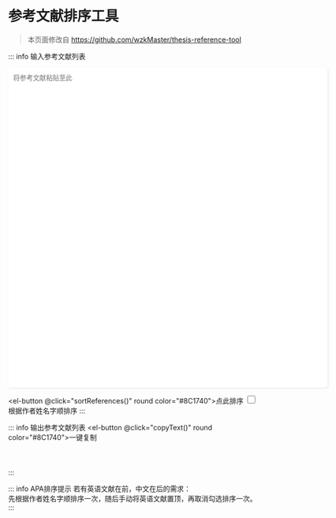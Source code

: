 <style>
    textarea {
      Width: 648px;
      height: 648px;
      padding: 10px;
      border-radius: 5px;
      border: none;
      outline: none;
      box-shadow: 1px 1px 3px #e2e2e2;
      resize: none;
    }
    .output {
      margin-top: 20px;

    }
    .option {
      display: flex;
      align-items: center;
      flex-direction: column;
      justify-content: center;
      gap: 10px
    }

    .output p {
      white-space: pre-wrap;
      width: 600px;
      padding: 10px;
      font-size: 90%;
    }
    
    input[type=checkbox]{
    width: 16px;
    height: 16px;
    margin-top: 2px;
    position: relative;
    }
    input[type=checkbox]::after {
    position: absolute;
    top: 0;
    color: #000;
    width: 16px;
    height: 16px;
    display: inline-block;
    visibility: visible;
    padding-left: 0px;
    text-align: center;
    content: ' ';
    border-radius: 3px;
    }
    input[type=checkbox]:checked::after {
    content: "✓";
    color: #ffffff;
    font-size: 10px;
    line-height: 15px;
    background-color: #8C1740;
  }

</style>
<!--没想到csdn也有有用的一天。https://blog.csdn.net/ruanxinjie/article/details/119670108-->

<!--别问为什么那么多空行，代码能跑-->
# 参考文献排序工具

>本页面修改自 https://github.com/wzkMaster/thesis-reference-tool

::: info 输入参考文献列表
<textarea id="ref-list" placeholder="将参考文献粘贴至此"></textarea>
  <el-button @click="sortReferences()" round color="#8C1740">点此排序</el-button>
  <input id="sort" type="checkbox" ><label for="sort">根据作者姓名字顺排序</label>
::: 

::: info 输出参考文献列表
<el-button @click="copyText()" round color="#8C1740">一键复制</el-button>
  <div class="output">
    <p id="ref-output"></p>
  </div>
:::

::: info APA排序提示
若有英语文献在前，中文在后的需求：  
先根据作者姓名字顺排序一次，随后手动将英语文献置顶，再取消勾选排序一次。
:::

<script setup>
  
// 复制排序后的参考文献列表到剪贴板
function copyText() {
  const refOutput = document.getElementById("ref-output");
  navigator.clipboard.writeText(refOutput.textContent).then(
    function () {
      alert("复制成功！");
    },
    function () {
      alert("复制失败！");
    }
  );
}



function sortReferences() {
  const input = document
    .getElementById("ref-list")
    .value.split("\n")
    .filter((item) => item);

  const isSort = document.getElementById("sort").checked;

  // 根据作者字顺排序
  if (isSort) {
    input.sort((a, b) =>
      a
        .replace(/^\[\d+\]\s*/, "")
        .localeCompare(b.replace(/^\[\d+\]\s*/, ""), "zh-Hans-CN", {
          sensitivity: "accent",
        })
    );
  }

  // 去除原序号，添加正确的新序号
  const r = input.map((item, index) => {
    if (item) {
      return `[${index + 1}] ${item.trim().replace(/^\[\d+\]\s*/, "")}`;
    }
  });

  // 输出到页面
  const refOutput = document.getElementById("ref-output");
  refOutput.textContent = r.join("\r\n");
}
</script>